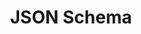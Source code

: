 ---
git: https://github.com/json-schema-org
logohandle: json-schema
sort: json-schema
title: JSON Schema
website: http://json-schema.org/
wikipedia: https://en.wikipedia.org/wiki/JSON#JSON_Schema
---